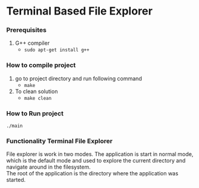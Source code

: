 # Terminal Based File Explorer

### Prerequisites
1. G++ compiler
   * ```sudo apt-get install g++```

### How to compile project
1. go to project directory and run following command
   * ```make```
3. To clean solution 
   * ```make clean```
   
### How to Run project
```
./main
```
### Functionality Terminal File Explorer 
File explorer is work in two modes. 
The application is start in normal mode, which is the default mode and used to explore the current directory and navigate around in the filesystem.
<br/>
The root of the application is the directory where the application was started.
<br/>

